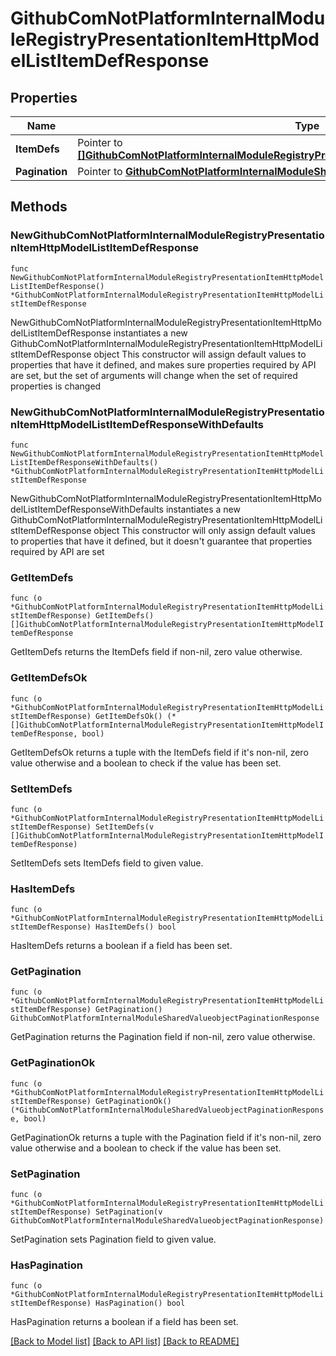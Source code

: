 # GithubComNotPlatformInternalModuleRegistryPresentationItemHttpModelListItemDefResponse

## Properties

Name | Type | Description | Notes
------------ | ------------- | ------------- | -------------
**ItemDefs** | Pointer to [**[]GithubComNotPlatformInternalModuleRegistryPresentationItemHttpModelItemDefResponse**](GithubComNotPlatformInternalModuleRegistryPresentationItemHttpModelItemDefResponse.md) |  | [optional] 
**Pagination** | Pointer to [**GithubComNotPlatformInternalModuleSharedValueobjectPaginationResponse**](GithubComNotPlatformInternalModuleSharedValueobjectPaginationResponse.md) |  | [optional] 

## Methods

### NewGithubComNotPlatformInternalModuleRegistryPresentationItemHttpModelListItemDefResponse

`func NewGithubComNotPlatformInternalModuleRegistryPresentationItemHttpModelListItemDefResponse() *GithubComNotPlatformInternalModuleRegistryPresentationItemHttpModelListItemDefResponse`

NewGithubComNotPlatformInternalModuleRegistryPresentationItemHttpModelListItemDefResponse instantiates a new GithubComNotPlatformInternalModuleRegistryPresentationItemHttpModelListItemDefResponse object
This constructor will assign default values to properties that have it defined,
and makes sure properties required by API are set, but the set of arguments
will change when the set of required properties is changed

### NewGithubComNotPlatformInternalModuleRegistryPresentationItemHttpModelListItemDefResponseWithDefaults

`func NewGithubComNotPlatformInternalModuleRegistryPresentationItemHttpModelListItemDefResponseWithDefaults() *GithubComNotPlatformInternalModuleRegistryPresentationItemHttpModelListItemDefResponse`

NewGithubComNotPlatformInternalModuleRegistryPresentationItemHttpModelListItemDefResponseWithDefaults instantiates a new GithubComNotPlatformInternalModuleRegistryPresentationItemHttpModelListItemDefResponse object
This constructor will only assign default values to properties that have it defined,
but it doesn't guarantee that properties required by API are set

### GetItemDefs

`func (o *GithubComNotPlatformInternalModuleRegistryPresentationItemHttpModelListItemDefResponse) GetItemDefs() []GithubComNotPlatformInternalModuleRegistryPresentationItemHttpModelItemDefResponse`

GetItemDefs returns the ItemDefs field if non-nil, zero value otherwise.

### GetItemDefsOk

`func (o *GithubComNotPlatformInternalModuleRegistryPresentationItemHttpModelListItemDefResponse) GetItemDefsOk() (*[]GithubComNotPlatformInternalModuleRegistryPresentationItemHttpModelItemDefResponse, bool)`

GetItemDefsOk returns a tuple with the ItemDefs field if it's non-nil, zero value otherwise
and a boolean to check if the value has been set.

### SetItemDefs

`func (o *GithubComNotPlatformInternalModuleRegistryPresentationItemHttpModelListItemDefResponse) SetItemDefs(v []GithubComNotPlatformInternalModuleRegistryPresentationItemHttpModelItemDefResponse)`

SetItemDefs sets ItemDefs field to given value.

### HasItemDefs

`func (o *GithubComNotPlatformInternalModuleRegistryPresentationItemHttpModelListItemDefResponse) HasItemDefs() bool`

HasItemDefs returns a boolean if a field has been set.

### GetPagination

`func (o *GithubComNotPlatformInternalModuleRegistryPresentationItemHttpModelListItemDefResponse) GetPagination() GithubComNotPlatformInternalModuleSharedValueobjectPaginationResponse`

GetPagination returns the Pagination field if non-nil, zero value otherwise.

### GetPaginationOk

`func (o *GithubComNotPlatformInternalModuleRegistryPresentationItemHttpModelListItemDefResponse) GetPaginationOk() (*GithubComNotPlatformInternalModuleSharedValueobjectPaginationResponse, bool)`

GetPaginationOk returns a tuple with the Pagination field if it's non-nil, zero value otherwise
and a boolean to check if the value has been set.

### SetPagination

`func (o *GithubComNotPlatformInternalModuleRegistryPresentationItemHttpModelListItemDefResponse) SetPagination(v GithubComNotPlatformInternalModuleSharedValueobjectPaginationResponse)`

SetPagination sets Pagination field to given value.

### HasPagination

`func (o *GithubComNotPlatformInternalModuleRegistryPresentationItemHttpModelListItemDefResponse) HasPagination() bool`

HasPagination returns a boolean if a field has been set.


[[Back to Model list]](../README.md#documentation-for-models) [[Back to API list]](../README.md#documentation-for-api-endpoints) [[Back to README]](../README.md)


